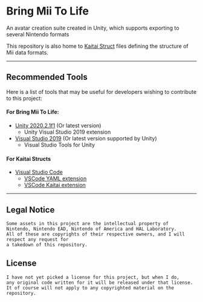 # Bring Mii To Life

An avatar creation suite created in Unity, which supports exporting to several Nintendo formats

This repository is also home to [Kaitai Struct](https://kaitai.io/)
files defining the structure of Mii data formats.

---

## Recommended Tools

Here is a list of tools that may be useful for developers wishing to contribute to this project:

#### For Bring Mii To Life:
 - [Unity 2020.2.1f1](https://unity3d.com/get-unity/download)
   (Or latest version)
	- Unity Visual Studio 2019 extension
 - [Visual Studio 2019](https://visualstudio.microsoft.com/vs/)
   (Or latest version supported by Unity)
	- Visual Studio Tools for Unity

#### For Kaitai Structs
 - [Visual Studio Code](https://code.visualstudio.com/)
	- [VSCode YAML extension](https://marketplace.visualstudio.com/items?itemName=redhat.vscode-yaml)
	- [VSCode Kaitai extension](https://marketplace.visualstudio.com/items?itemName=fudgepops.kaitai-struct-vscode)

---

## Legal Notice
	Some assets in this project are the intellectual property of
	Nintendo, Nintendo EAD, Nintendo of America and HAL Laboratory.
	All of these are copyrights of their respective owners, and I will respect any request for
	a takedown of this repository.

## License
	I have not yet picked a license for this project, but when I do,
	any original code written for it will be released under that license.
	It of course will not apply to any copyrighted material on the repository.
